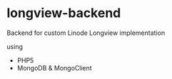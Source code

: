 longview-backend
================

Backend for custom Linode Longview implementation

using 
* PHP5
* MongoDB & MongoClient

